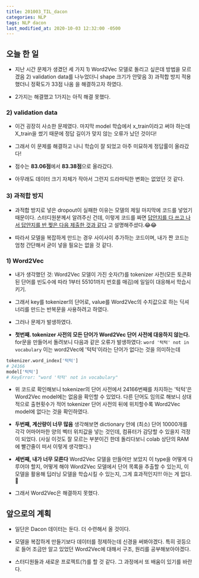 ```yaml
---
title: 201003_TIL_dacon
categories: NLP
tags: NLP dacon
last_modified_at: 2020-10-03 12:32:00 -0500
---
```

## 오늘 한 일

* 지난 시간 문제가 생겼던 세 가지 1) Word2Vec 모델로 돌리고 싶은데 방법을 모르겠음 2) validation data를 나누었더니 shape 크기가 안맞음 3) 과적합 방지 적용했더니 정확도가 33점 나옴 을 해결하고자 하였다.

* 2가지는 해결했고 1가지는 아직 해결 못했다.

### 2) validation data

* 이건 굉장히 사소한 문제였다. 마지막 model 학습에서 x_train이라고 써야 하는데 X_train을 썼기 때문에 정답 길이가 맞지 않는 오류가 났던 것이다!

* 그래서 이 문제를 해결하고 나니 학습이 잘 되었고 아주 미묘하게 정답률이 올라갔다!

* 점수는 **83.06점**에서 **83.38점**으로 올라갔다.

* 아무래도 데이터 크기 자체가 작아서 그런지 드라마틱한 변화는 없었던 것 같다.

### 3) 과적합 방지

* 과적합 방지로 넣은 dropout이 실패한 이유는 모델의 제일 마지막에 코드를 넣었기 때문이다. 스터디원분께서 알려주신 건데, 이렇게 코드를 짜면 <u>답안지를 다 쓰고 나서 답안지를 반 찢은 다음 제출한 것과 같다</u> 고 설명해주셨다.😂😂

* 따라서 모델을 복잡하게 만드는 경우 사이사이 추가하는 코드이며, 내가 짠 코드는 엄청 간단해서 굳이 넣을 필요는 없을 것 같다.

### 1) Word2Vec

* 내가 생각했던 것: Word2Vec 모델이 가진 숫자(?)를 tokenizer 사전(모든 토큰화된 단어를 빈도수에 따라 1부터 55101까지 번호를 매김)에 일일이 대응해서 학습시키기.

* 그래서 key를 tokenizer의 단어로, value를 Word2Vec의 수치값으로 하는 딕셔너리를 만드는 반복문을 사용하려고 하였다.

* 그러나 문제가 발생하였다.

* **첫번째. tokenizer 사전의 모든 단어가 Word2Vec 단어 사전에 대응하지 않는다.** for문을 만들어서 돌려보니 다음과 같은 오류가 발생하였다: `word '턱턱' not in vocabulary` 이는 word2Vec에 '턱턱'이라는 단어가 없다는 것을 의미하는데

```python
tokenizer.word_index['턱턱']
# 24166
model['턱턱']
# KeyError: "word '턱턱' not in vocabulary"
```

* 위 코드로 확인해보니 tokenizer의 단어 사전에서 24166번째를 차지하는 '턱턱'은 Word2Vec model에는 없음을 확인할 수 있었다. 다른 단어도 임의로 해보니 상대적으로 출현횟수가 적어 tokenizer 단어 사전의 뒤에 위치할수록 Word2Vec model에 없다는 것을 확인하였다.

* **두번째, 계산량이 너무 많음** 생각해보면 dictionary 안에 (최소) 단어 10000개를 각각 어마어마한 양의 벡터 위치값을 넣는 것인데, 컴퓨터가 감당할 수 있을지 걱정이 되었다. (사실 이것도 잘 모르는 부분이긴 한데 돌리다보니 colab 상단의 RAM에 빨간줄이 떠서 이렇게 생각했다.)

* **세번째, 내가 너무 모른다** Word2Vec 모델을 만들어만 보았지 이 type을 어떻게 다루어야 할지, 어떻게 해야 Word2Vec 모델에서 단어 목록을 추출할 수 있는지, 이 모델을 활용해 딥러닝 모델을 학습시킬 수 있는지, 그게 효과적인지!!! 아는 게 없다. 🤯

* 그래서 Word2Vec은 해결하지 못했다.

## 앞으로의 계획

* 일단은 Dacon 데이터는 둔다. 더 수련해서 올 것이다.

* 모델을 복잡하게 만들기보다 데이터를 정제하는데 신경을 써봐야겠다. 특히 귓등으로 들어 조금만 알고 있었던 Word2Vec에 대해서 구조, 원리를 공부해보아야겠다.

* 스터디원들과 새로운 프로젝트(?)를 할 것 같다. 그 과정에서 또 배움이 있기를 바란다.
